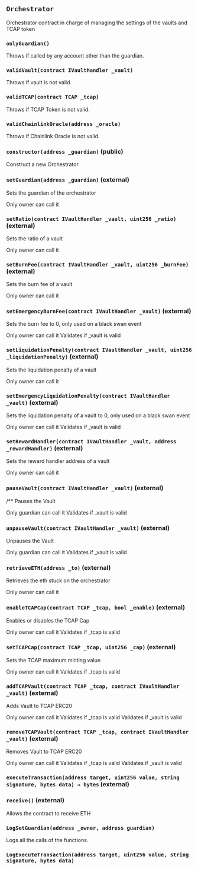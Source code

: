 ## `Orchestrator`

Orchestrator contract in charge of managing the settings of the vaults and TCAP token



### `onlyGuardian()`

Throws if called by any account other than the guardian.



### `validVault(contract IVaultHandler _vault)`

Throws if vault is not valid.




### `validTCAP(contract TCAP _tcap)`

Throws if TCAP Token is not valid.




### `validChainlinkOracle(address _oracle)`

Throws if Chainlink Oracle is not valid.





### `constructor(address _guardian)` (public)

Construct a new Orchestrator




### `setGuardian(address _guardian)` (external)

Sets the guardian of the orchestrator


Only owner can call it

### `setRatio(contract IVaultHandler _vault, uint256 _ratio)` (external)

Sets the ratio of a vault


Only owner can call it

### `setBurnFee(contract IVaultHandler _vault, uint256 _burnFee)` (external)

Sets the burn fee of a vault


Only owner can call it

### `setEmergencyBurnFee(contract IVaultHandler _vault)` (external)

Sets the burn fee to 0, only used on a black swan event


Only owner can call it
Validates if _vault is valid

### `setLiquidationPenalty(contract IVaultHandler _vault, uint256 _liquidationPenalty)` (external)

Sets the liquidation penalty of a vault


Only owner can call it

### `setEmergencyLiquidationPenalty(contract IVaultHandler _vault)` (external)

Sets the liquidation penalty of a vault to 0, only used on a black swan event


Only owner can call it
Validates if _vault is valid

### `setRewardHandler(contract IVaultHandler _vault, address _rewardHandler)` (external)

Sets the reward handler address of a vault


Only owner can call it

### `pauseVault(contract IVaultHandler _vault)` (external)

/**
Pauses the Vault


Only guardian can call it
Validates if _vault is valid

### `unpauseVault(contract IVaultHandler _vault)` (external)

Unpauses the Vault


Only guardian can call it
Validates if _vault is valid

### `retrieveETH(address _to)` (external)

Retrieves the eth stuck on the orchestrator


Only owner can call it

### `enableTCAPCap(contract TCAP _tcap, bool _enable)` (external)

Enables or disables the TCAP Cap


Only owner can call it
Validates if _tcap is valid

### `setTCAPCap(contract TCAP _tcap, uint256 _cap)` (external)

Sets the TCAP maximum minting value


Only owner can call it
Validates if _tcap is valid

### `addTCAPVault(contract TCAP _tcap, contract IVaultHandler _vault)` (external)

Adds Vault to TCAP ERC20


Only owner can call it
Validates if _tcap is valid
Validates if _vault is valid

### `removeTCAPVault(contract TCAP _tcap, contract IVaultHandler _vault)` (external)

Removes Vault to TCAP ERC20


Only owner can call it
Validates if _tcap is valid
Validates if _vault is valid

### `executeTransaction(address target, uint256 value, string signature, bytes data) → bytes` (external)





### `receive()` (external)

Allows the contract to receive ETH




### `LogSetGuardian(address _owner, address guardian)`



Logs all the calls of the functions.

### `LogExecuteTransaction(address target, uint256 value, string signature, bytes data)`





